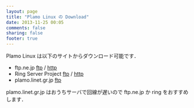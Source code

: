 ```yaml
---
layout: page
title: "Plamo Linux の Download"
date: 2013-11-25 00:05
comments: false
sharing: false
footer: true
---
```


Plamo Linux は以下のサイトからダウンロード可能です．

* ftp.ne.jp [ftp](ftp://ftp.ne.jp/pub/Linux/distributions/plamolinux/) / [http](http://ftp.ne.jp/pub/Linux/distributions/plamolinux/)
* Ring Server Project [ftp](ftp://ftp.ring.gr.jp/pub/linux/Plamo/) / [http](http://www.ring.gr.jp/pub/linux/Plamo/)
* plamo.linet.gr.jp [ftp](ftp://plamo.linet.gr.jp/pub/)

plamo.linet.gr.jp はおうちサーバで回線が遅いので ftp.ne.jp か ring をおすすめします．

